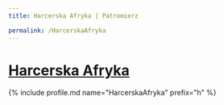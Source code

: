 ```yaml
---
title: Harcerska Afryka | Patromierz

permalink: /HarcerskaAfryka
---
```


# [Harcerska Afryka](https://patronite.pl/HarcerskaAfryka)

{% include profile.md name="HarcerskaAfryka" prefix="h" %}
